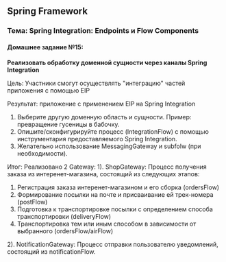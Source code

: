 ## Spring Framework
### Тема: Spring Integration: Endpoints и Flow Components
#### Домашнее задание №15:
**Реализовать обработку доменной сущности через каналы Spring Integration**

Цель: Участники смогут осуществлять "интеграцию" частей приложения с помощью EIP

Результат: приложение c применением EIP на Spring Integration

1. Выберите другую доменную область и сущности. Пример: превращение гусеницы в бабочку.
2. Опишите/сконфигурируйте процесс (IntegrationFlow) с помощью инструментария предоставляемого Spring Integration.
3. Желательно использование MessagingGateway и subfolw (при необходимости).

Итог: Реализовано 2 Gateway:
1). ShopGateway: Процесс получения заказа из интеренет-магазина, состоящий из следующих этапов:

1. Регистрация заказа интеренет-магазином и его сборка (ordersFlow)
2. Формирование посылки на почте и присваивание ей трек-номера (postFlow)
3. Подготовка к транспортировке посылки с определением способа транспортировки (deliveryFlow)
4. Транспортировка тем или иным способом в зависимости от выбранного (ordersFlow/airFlow)

2). NotificationGateway: Процесс отправки пользователю уведомлений, состоящий из notificationFlow.  
